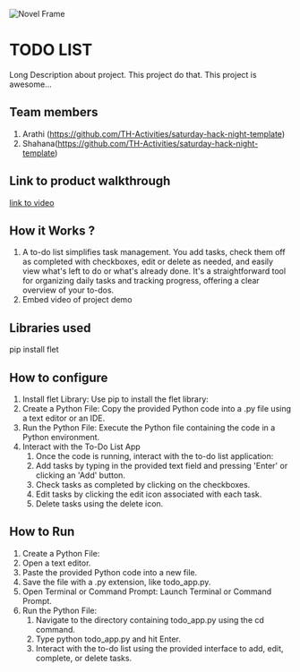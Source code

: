 ![Novel Frame](https://github.com/TH-Activities/saturday-hack-night-template/assets/90635335/4c26e8ac-2dd1-4d75-8e1a-9f7585e3b381)


# TODO LIST
Long Description about project. This project do that. This project is awesome...
## Team members
1. Arathi (https://github.com/TH-Activities/saturday-hack-night-template)
2. Shahana(https://github.com/TH-Activities/saturday-hack-night-template)
## Link to product walkthrough
[link to video](https://youtu.be/XoEWY11FpUQ)
## How it Works ?
1. A to-do list simplifies task management. You add tasks, check them off as completed with checkboxes, edit or delete as needed, and easily view what's left to do or what's already done. It's a straightforward tool for organizing daily tasks and tracking progress, offering a clear overview of your to-dos.
2. Embed video of project demo
## Libraries used
pip install flet
## How to configure
1. Install flet Library:
Use pip to install the flet library:
2. Create a Python File:
Copy the provided Python code into a .py file using a text editor or an IDE.
3. Run the Python File:
Execute the Python file containing the code in a Python environment.
4. Interact with the To-Do List App
    1. Once the code is running, interact with the to-do list application:
   2. Add tasks by typing in the provided text field and pressing 'Enter' or clicking an 'Add' button.
   3. Check tasks as completed by clicking on the checkboxes.
   4. Edit tasks by clicking the edit icon associated with each task.
   5. Delete tasks using the delete icon.
## How to Run
1. Create a Python File:
  1. Open a text editor.
  2. Paste the provided Python code into a new file.
  3. Save the file with a .py extension, like todo_app.py.
2. Open Terminal or Command Prompt: Launch Terminal or Command Prompt.
3. Run the Python File:
   1. Navigate to the directory containing todo_app.py using the cd command.
   2. Type python todo_app.py  and hit Enter.
   3. Interact with the to-do list using the provided interface to add, edit, complete, or delete tasks.
